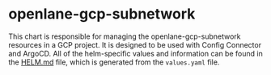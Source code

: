 # openlane-gcp-subnetwork

This chart is responsible for managing the openlane-gcp-subnetwork resources in a GCP project. It is designed to be used with Config Connector and ArgoCD. All of the helm-specific values and information can be found in the [HELM.md](HELM.md) file, which is generated from the `values.yaml` file.
